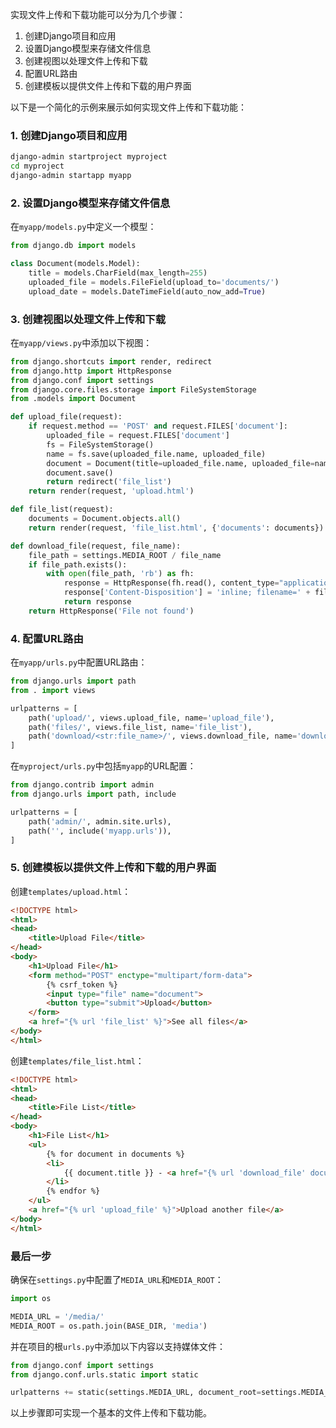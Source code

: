 实现文件上传和下载功能可以分为几个步骤：

1. 创建Django项目和应用
2. 设置Django模型来存储文件信息
3. 创建视图以处理文件上传和下载
4. 配置URL路由
5. 创建模板以提供文件上传和下载的用户界面

以下是一个简化的示例来展示如何实现文件上传和下载功能：

### 1. 创建Django项目和应用

```bash
django-admin startproject myproject
cd myproject
django-admin startapp myapp
```

### 2. 设置Django模型来存储文件信息

在`myapp/models.py`中定义一个模型：

```python
from django.db import models

class Document(models.Model):
    title = models.CharField(max_length=255)
    uploaded_file = models.FileField(upload_to='documents/')
    upload_date = models.DateTimeField(auto_now_add=True)
```

### 3. 创建视图以处理文件上传和下载

在`myapp/views.py`中添加以下视图：

```python
from django.shortcuts import render, redirect
from django.http import HttpResponse
from django.conf import settings
from django.core.files.storage import FileSystemStorage
from .models import Document

def upload_file(request):
    if request.method == 'POST' and request.FILES['document']:
        uploaded_file = request.FILES['document']
        fs = FileSystemStorage()
        name = fs.save(uploaded_file.name, uploaded_file)
        document = Document(title=uploaded_file.name, uploaded_file=name)
        document.save()
        return redirect('file_list')
    return render(request, 'upload.html')

def file_list(request):
    documents = Document.objects.all()
    return render(request, 'file_list.html', {'documents': documents})

def download_file(request, file_name):
    file_path = settings.MEDIA_ROOT / file_name
    if file_path.exists():
        with open(file_path, 'rb') as fh:
            response = HttpResponse(fh.read(), content_type="application/force-download")
            response['Content-Disposition'] = 'inline; filename=' + file_name
            return response
    return HttpResponse('File not found')
```

### 4. 配置URL路由

在`myapp/urls.py`中配置URL路由：

```python
from django.urls import path
from . import views

urlpatterns = [
    path('upload/', views.upload_file, name='upload_file'),
    path('files/', views.file_list, name='file_list'),
    path('download/<str:file_name>/', views.download_file, name='download_file'),
]
```

在`myproject/urls.py`中包括`myapp`的URL配置：

```python
from django.contrib import admin
from django.urls import path, include

urlpatterns = [
    path('admin/', admin.site.urls),
    path('', include('myapp.urls')),
]
```

### 5. 创建模板以提供文件上传和下载的用户界面

创建`templates/upload.html`：

```html
<!DOCTYPE html>
<html>
<head>
    <title>Upload File</title>
</head>
<body>
    <h1>Upload File</h1>
    <form method="POST" enctype="multipart/form-data">
        {% csrf_token %}
        <input type="file" name="document">
        <button type="submit">Upload</button>
    </form>
    <a href="{% url 'file_list' %}">See all files</a>
</body>
</html>
```

创建`templates/file_list.html`：

```html
<!DOCTYPE html>
<html>
<head>
    <title>File List</title>
</head>
<body>
    <h1>File List</h1>
    <ul>
        {% for document in documents %}
        <li>
            {{ document.title }} - <a href="{% url 'download_file' document.uploaded_file.name %}">Download</a>
        </li>
        {% endfor %}
    </ul>
    <a href="{% url 'upload_file' %}">Upload another file</a>
</body>
</html>
```

### 最后一步

确保在`settings.py`中配置了`MEDIA_URL`和`MEDIA_ROOT`：

```python
import os

MEDIA_URL = '/media/'
MEDIA_ROOT = os.path.join(BASE_DIR, 'media')
```

并在项目的根`urls.py`中添加以下内容以支持媒体文件：

```python
from django.conf import settings
from django.conf.urls.static import static

urlpatterns += static(settings.MEDIA_URL, document_root=settings.MEDIA_ROOT)
```

以上步骤即可实现一个基本的文件上传和下载功能。